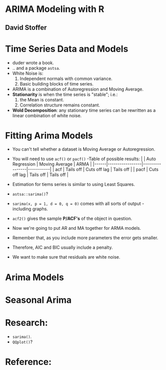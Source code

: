 # ARIMA Modeling with R
## David Stoffer

# Time Series Data and Models
- duder wrote a book.
- .. and a package `astsa`.
- White Noise is:
  1. Independent normals with common variance.
  2. Basic building blocks of time series.
- ARIMA is a combination of Autoregression and Moving Average.
- **Stationarity** is when the time series is "stable"; i.e.:
  1.  the Mean is constant.
  2. Correlation structure remains constant.
- **Wold Decomposition**: any stationary time series can be rewritten as a linear combination of white noise.

# Fitting Arima Models
- You can't tell whether a dataset is Moving Average or Autoregression.
- You will need to use `acf()` or `pacf()`
-Table of possible results:
|      | Auto Regression | Moving Average |   ARMA    |
|------|-----------------|----------------|-----------|
| acf  |    Tails off    |  Cuts off lag  | Tails off | 
| pacf |   Cuts off lag  |   Tails off    | Tails off |

- Estimation for tiems series is similar to using Least Squares.
- `astsa::sarima()`?
- `sarima(x, p = 1, d = 0, q = 0)` comes with all sorts of output - including graphs.
- `acf2()` gives the sample **P/ACF's** of the object in question.
- Now we're going to put AR and MA together for ARMA models.
- Remember that, as you include more parameters the error gets smaller.
- Therefore, AIC and BIC usually include a penalty.
- We want to make sure that residuals are white noise.


# Arima Models

# Seasonal Arima

# Research:
- `sarima()`.
- `QQplot()`?



# Reference:
